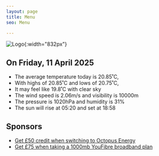 ```yaml
---
layout: page
title: Menu
seo: Menu

---
```


![Logo](/images/logo.jpg){:width="832px"}

<!-- weather_marker starts -->
## On Friday, 11 April 2025

- The average temperature today is 20.85˚C,
- With highs of 20.85˚C and lows of 20.75˚C,
- It may feel like 19.8˚C with clear sky
- The wind speed is 2.06m/s and visibility is 10000m
- The pressure is 1020hPa and humidity is 31%
- The sun will rise at 05:20 and set at 18:58

<!-- weather_marker ends -->

## Sponsors

- [Get £50 credit when switching to Octopus Energy](https://bit.ly/3oD1nnS)
- [Get £75 when taking a 1000mb YouFibre broadband plan](https://aklam.io/91zWhU?)



